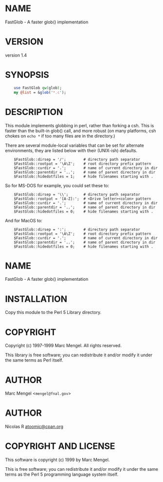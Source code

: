 # NAME

FastGlob - A faster glob() implementation

# VERSION

version 1.4

# SYNOPSIS

```perl
    use FastGlob qw(glob);
    my @list = &glob('*.c');
```

# DESCRIPTION

This module implements globbing in perl, rather than forking a csh.
This is faster than the built-in glob() call, and more robust (on
many platforms, csh chokes on `echo *` if too many files are in the
directory.)

There are several module-local variables that can be set for 
alternate environments, they are listed below with their (UNIX-ish)
defaults.

```
    $FastGlob::dirsep = '/';        # directory path separator
    $FastGlob::rootpat = '\A\Z';    # root directory prefix pattern
    $FastGlob::curdir = '.';        # name of current directory in dir
    $FastGlob::parentdir = '..';    # name of parent directory in dir
    $FastGlob::hidedotfiles = 1;    # hide filenames starting with .
```

So for MS-DOS for example, you could set these to:

```
    $FastGlob::dirsep = '\\';       # directory path separator
    $FastGlob::rootpat = '[A-Z]:';  # <Drive letter><colon> pattern
    $FastGlob::curdir = '.';        # name of current directory in dir
    $FastGlob::parentdir = '..';    # name of parent directory in dir
    $FastGlob::hidedotfiles = 0;    # hide filenames starting with .
```

And for MacOS to:

```
    $FastGlob::dirsep = ':';        # directory path separator
    $FastGlob::rootpat = '\A\Z';    # root directory prefix pattern
    $FastGlob::curdir = '.';        # name of current directory in dir
    $FastGlob::parentdir = '..';    # name of parent directory in dir
    $FastGlob::hidedotfiles = 0;    # hide filenames starting with .
```

# NAME

FastGlob - A faster glob() implementation

# INSTALLATION

Copy this module to the Perl 5 Library directory.

# COPYRIGHT

Copyright (c) 1997-1999 Marc Mengel. All rights reserved.

This library is free software; you can redistribute it and/or modify it under
the same terms as Perl itself.

# AUTHOR

Marc Mengel <`mengel@fnal.gov`>

# AUTHOR

Nicolas R <atoomic@cpan.org>

# COPYRIGHT AND LICENSE

This software is copyright (c) 1999 by Marc Mengel.

This is free software; you can redistribute it and/or modify it under
the same terms as the Perl 5 programming language system itself.
